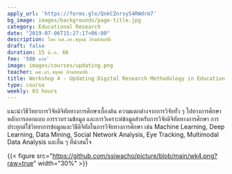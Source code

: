 ```yaml
---
apply_url: 'https://forms.gle/QnkCZnrsy54RWdrm7'
bg_image: images/backgrounds/page-title.jpg
category: Educational Research
date: "2019-07-06T15:27:17+06:00"
description: โดย ผศ.ดร.ชยุตม์ ภิรมย์สมบัติ
draft: false
duration: 15 มิ.ย. 66
fee: '500 บาท'
image: images/courses/updating.png
teacher: ผศ.ดร.ชยุตม์ ภิรมย์สมบัติ
title: Workshop 4 - Updating Digital Research Methodology in Education
type: course
weekly: 03 hours
---
```




แนะนำวิธีวิทยาการวิจัยดิจิทัลทางการศึกษาเบื้องต้น ความแตกต่างจากการวิจัยทั่ว ๆ ไปทางการศึกษา หลักการออกแบบ การรวบรวมข้อมูล และการวิเคราะห์ข้อมูลสำหรับการวิจัยดิจิทัลทางการศึกษา การประยุกต์ใช้วิทยาการข้อมูลและวิธีดิจิทัลในการวิจัยทางการศึกษา เช่น Machine Learning, Deep Learning, Data Mining, Social Network Analysis, Eye Tracking, Multimodal Data Analysis และอื่น ๆ ที่น่าสนใจ




{{< figure src="https://github.com/ssiwacho/picture/blob/main/wk4.png?raw=true" width="30%" >}}



